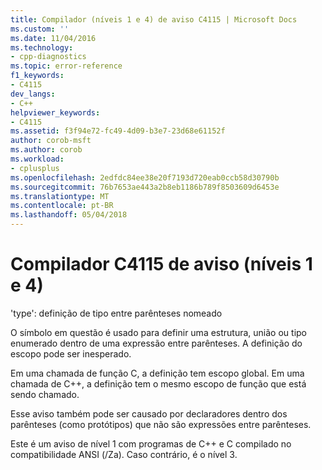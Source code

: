```yaml
---
title: Compilador (níveis 1 e 4) de aviso C4115 | Microsoft Docs
ms.custom: ''
ms.date: 11/04/2016
ms.technology:
- cpp-diagnostics
ms.topic: error-reference
f1_keywords:
- C4115
dev_langs:
- C++
helpviewer_keywords:
- C4115
ms.assetid: f3f94e72-fc49-4d09-b3e7-23d68e61152f
author: corob-msft
ms.author: corob
ms.workload:
- cplusplus
ms.openlocfilehash: 2edfdc84ee38e20f7193d720eab0ccb58d30790b
ms.sourcegitcommit: 76b7653ae443a2b8eb1186b789f8503609d6453e
ms.translationtype: MT
ms.contentlocale: pt-BR
ms.lasthandoff: 05/04/2018
---
```

# <a name="compiler-warning-levels-1-and-4-c4115"></a>Compilador C4115 de aviso (níveis 1 e 4)
'type': definição de tipo entre parênteses nomeado  
  
 O símbolo em questão é usado para definir uma estrutura, união ou tipo enumerado dentro de uma expressão entre parênteses. A definição do escopo pode ser inesperado.  
  
 Em uma chamada de função C, a definição tem escopo global. Em uma chamada de C++, a definição tem o mesmo escopo de função que está sendo chamado.  
  
 Esse aviso também pode ser causado por declaradores dentro dos parênteses (como protótipos) que não são expressões entre parênteses.  
  
 Este é um aviso de nível 1 com programas de C++ e C compilado no compatibilidade ANSI (/Za). Caso contrário, é o nível 3.